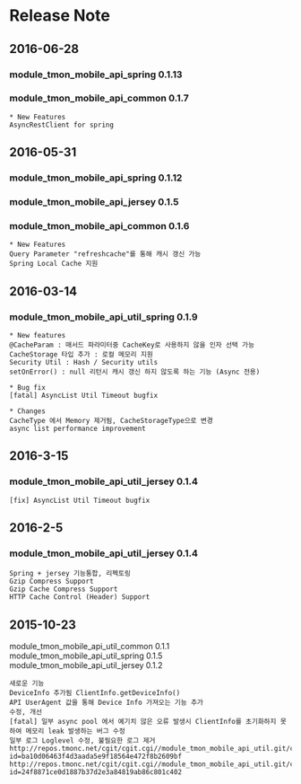# Release Note
## 2016-06-28
### module_tmon_mobile_api_spring 0.1.13
### module_tmon_mobile_api_common 0.1.7
    * New Features
    AsyncRestClient for spring


## 2016-05-31
### module_tmon_mobile_api_spring 0.1.12
### module_tmon_mobile_api_jersey 0.1.5
### module_tmon_mobile_api_common 0.1.6
    * New Features
    Query Parameter "refreshcache"를 통해 캐시 갱신 가능
    Spring Local Cache 지원


## 2016-03-14
### module_tmon_mobile_api_util_spring 0.1.9

    * New features
    @CacheParam : 매서드 파라미터중 CacheKey로 사용하지 않을 인자 선택 가능
    CacheStorage 타입 추가 : 로컬 메모리 지원
    Security Util : Hash / Security utils
    setOnError() : null 리턴시 캐시 갱신 하지 않도록 하는 기능 (Async 전용)

    * Bug fix
    [fatal] AsyncList Util Timeout bugfix
    
    * Changes
    CacheType 에서 Memory 제거됨, CacheStorageType으로 변경
    async list performance improvement
 
## 2016-3-15
### module_tmon_mobile_api_util_jersey 0.1.4
    [fix] AsyncList Util Timeout bugfix

##  2016-2-5
### module_tmon_mobile_api_util_jersey 0.1.4
    Spring + jersey 기능통합, 리펙토링
    Gzip Compress Support
    Gzip Cache Compress Support
    HTTP Cache Control (Header) Support 

## 2015-10-23 
module_tmon_mobile_api_util_common 0.1.1
module_tmon_mobile_api_util_spring 0.1.5
module_tmon_mobile_api_util_jersey 0.1.2

    새로운 기능
    DeviceInfo 추가됨 ClientInfo.getDeviceInfo()
    API UserAgent 값을 통해 Device Info 가져오는 기능 추가
    수정, 개선
    [fatal] 일부 async pool 에서 예기치 않은 오류 발생시 ClientInfo를 초기화하지 못하여 메모리 leak 발생하는 버그 수정
    일부 로그 Loglevel 수정, 불필요한 로그 제거
    http://repos.tmonc.net/cgit/cgit.cgi//module_tmon_mobile_api_util.git/commit/?id=ba10d06463f4d3aada5e9f18564e472f8b2609bf
    http://repos.tmonc.net/cgit/cgit.cgi//module_tmon_mobile_api_util.git/commit/?id=24f8871ce0d1887b37d2e3a84819ab86c801c402